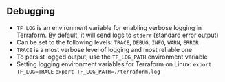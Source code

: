 ## Debugging

- `TF_LOG` is an environment variable for enabling verbose logging in Terraform. By default, it will send logs to `stderr` (standard error output)
- Can be set to the following levels: `TRACE`, `DEBUG`, `INFO`, `WARN`, `ERROR`
- `TRACE` is a most verbose level of logging and most reliable one
- To persist logged output, use the `TF_LOG_PATH` environment variable
- Setting logging environment variables for Terraform on Linux:
`export TF_LOG=TRACE`
`export TF_LOG_PATH=./terraform.log`

